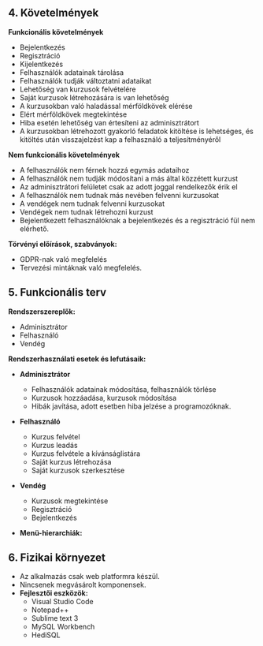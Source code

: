 ## 4. Követelmények

**Funkcionális követelmények**
  - Bejelentkezés
  - Regisztráció
  - Kijelentkezés
  - Felhasználók adatainak tárolása
  - Felhasználók tudják változtatni adataikat
  - Lehetőség van kurzusok felvételére
  - Saját kurzusok létrehozására is van lehetőség
  - A kurzusokban való haladással mérföldkövek elérése
  - Elért mérföldkövek megtekintése
  - Hiba esetén lehetőség van értesíteni az adminisztrátort
  - A kurzusokban létrehozott gyakorló feladatok kitöltése is lehetséges, és kitöltés után visszajelzést kap a felhasználó a teljesítményéről

  **Nem funkcionális követelmények**
  - A felhasználók nem férnek hozzá egymás adataihoz
  - A felhasználók nem tudják módosítani a más által közzétett kurzust
  - Az adminisztrátori felületet csak az adott joggal rendelkezők érik el
  - A felhasználók nem tudnak más nevében felvenni kurzusokat
  - A vendégek nem tudnak felvenni kurzusokat
  - Vendégek nem tudnak létrehozni kurzust
  - Bejelentkezett felhasználóknak a bejelentkezés és a regisztráció fül nem elérhető.

  **Törvényi előírások, szabványok:**
  - GDPR-nak való megfelelés
  - Tervezési mintáknak való megfelelés.

  ## 5. Funkcionális terv

  **Rendszerszereplők:**
  - Adminisztrátor
  - Felhasználó
  - Vendég

  **Rendszerhasználati esetek és lefutásaik:**
  - **Adminisztrátor**
    - Felhasználók adatainak módosítása, felhasználók törlése
    - Kurzusok hozzáadása, kurzusok módosítása
    - Hibák javítása, adott esetben hiba jelzése a programozóknak.
  - **Felhasználó**
    - Kurzus felvétel
    - Kurzus leadás
    - Kurzus felvétele a kívánságlistára
    - Saját kurzus létrehozása
    - Saját kurzusok szerkesztése

  - **Vendég**
    - Kurzusok megtekintése
    - Regisztráció
    - Bejelentkezés

  - **Menü-hierarchiák:**

## 6. Fizikai környezet
  - Az alkalmazás csak web platformra készül.
  - Nincsenek megvásárolt komponensek.
  - **Fejlesztői eszközök:**
    - Visual Studio Code
    - Notepad++
    - Sublime text 3
    - MySQL Workbench
    - HediSQL 

